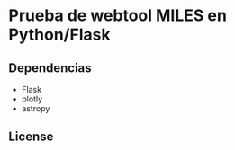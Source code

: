 # Prueba de webtool MILES en Python/Flask



## Dependencias

* Flask
* plotly
* astropy

## License
